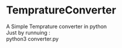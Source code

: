 # TempratureConverter
A Simple Temprature converter in python
<br>
Just by runnuing :
<br>
python3 converter.py
